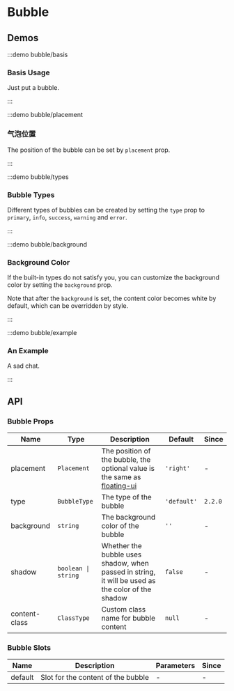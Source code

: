# Bubble

## Demos

:::demo bubble/basis

### Basis Usage

Just put a bubble.

:::

:::demo bubble/placement

### 气泡位置

The position of the bubble can be set by `placement` prop.

:::

:::demo bubble/types

### Bubble Types

Different types of bubbles can be created by setting the `type` prop to `primary`, `info`, `success`, `warning` and `error`.

:::

:::demo bubble/background

### Background Color

If the built-in types do not satisfy you, you can customize the background color by setting the `background` prop.

Note that after the `background` is set, the content color becomes white by default, which can be overridden by style.

:::

:::demo bubble/example

### An Example

A sad chat.

:::

## API

### Bubble Props

| Name          | Type                | Description                                                                                                                         | Default     | Since   |
| ------------- | ------------------- | ----------------------------------------------------------------------------------------------------------------------------------- | ----------- | ------- |
| placement     | `Placement`         | The position of the bubble, the optional value is the same as [floating-ui](https://floating-ui.com/docs/computePosition#placement) | `'right'`   | -       |
| type          | `BubbleType`        | The type of the bubble                                                                                                              | `'default'` | `2.2.0` |
| background    | `string`            | The background color of the bubble                                                                                                  | `''`        | -       |
| shadow        | `boolean \| string` | Whether the bubble uses shadow, when passed in string, it will be used as the color of the shadow                                   | `false`     | -       |
| content-class | `ClassType`         | Custom class name for bubble content                                                                                                | `null`      | -       |

### Bubble Slots

| Name    | Description                        | Parameters | Since |
| ------- | ---------------------------------- | ---------- | ----- |
| default | Slot for the content of the bubble | -          | -     |
